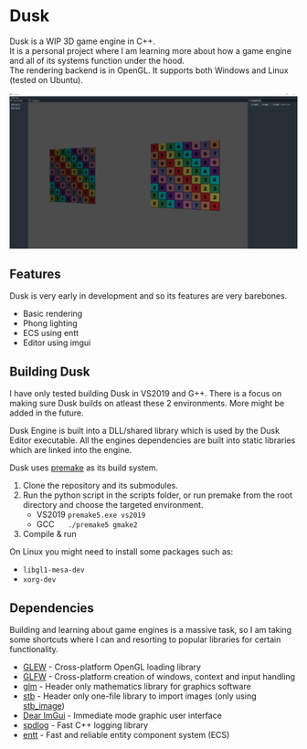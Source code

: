 # Dusk

Dusk is a WIP 3D game engine in C++.<br/>
It is a personal project where I am learning more about how a game engine and all of its systems function under the hood.<br/>
The rendering backend is in OpenGL. It supports both Windows and Linux (tested on Ubuntu).

<p align="center">
<img src="images/dusk_windows.png">
</p>

## Features

Dusk is very early in development and so its features are very barebones.

- Basic rendering
- Phong lighting
- ECS using entt
- Editor using imgui

## Building Dusk

I have only tested building Dusk in VS2019 and G++. There is a focus on making sure Dusk builds on atleast these 2 environments. More might be added in the future.

Dusk Engine is built into a DLL/shared library which is used by the Dusk Editor executable.
All the engines dependencies are built into static libraries which are linked into the engine.

Dusk uses [premake](https://premake.github.io/) as its build system.

1. Clone the repository and its submodules.
2. Run the python script in the scripts folder, or run premake from the root directory and choose the targeted environment.
    - VS2019 `premake5.exe vs2019`
    - GCC &nbsp;&nbsp;&nbsp;&nbsp; `./premake5 gmake2`
3. Compile & run

On Linux you might need to install some packages such as:
  - `libgl1-mesa-dev`
  - `xorg-dev`

## Dependencies

Building and learning about game engines is a massive task, so I am taking some shortcuts where I can and resorting to popular libraries for certain functionality.

  - [GLEW](http://glew.sourceforge.net/) - Cross-platform OpenGL loading library
  - [GLFW](https://www.glfw.org/) - Cross-platform creation of windows, context and input handling
  - [glm](https://github.com/g-truc/glm) - Header only mathematics library for graphics software
  - [stb](https://github.com/nothings/stb) - Header only one-file library to import images (only using [stb_image](https://github.com/nothings/stb/blob/master/stb_image.h))
  - [Dear ImGui](https://github.com/ocornut/imgui) - Immediate mode graphic user interface
  - [spdlog](https://github.com/gabime/spdlog) - Fast C++ logging library
  - [entt](https://github.com/skypjack/entt) - Fast and reliable entity component system (ECS)
